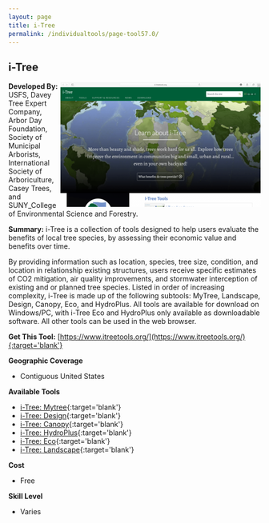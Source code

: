```yaml
---
layout: page
title: i-Tree
permalink: /individualtools/page-tool57.0/
---
```

## i-Tree

<img src="/images/scaled_250_400/TOOLID_57.0_ScreenCapture-1.png" style="max-height:250px;max-width:400;" align="right"/>

**Developed By:** USFS, Davey Tree Expert Company, Arbor Day Foundation, Society of Municipal Arborists, International Society of Arboriculture, Casey Trees, and SUNY_College of Environmental Science and Forestry.

**Summary:** i-Tree is a collection of tools designed to help users evaluate the benefits of local tree species, by assessing their economic value and benefits over time. 

By providing information such as location, species, tree size, condition, and location in relationship existing structures, users receive specific estimates of CO2 mitigation, air quality improvements, and stormwater interception of existing and or planned tree species. Listed in order of increasing complexity, i-Tree is made up of the following subtools: MyTree, Landscape, Design, Canopy, Eco, and HydroPlus. All tools are available for download on Windows/PC, with i-Tree Eco and HydroPlus only available as downloadable software. All other tools can be used in the web browser. 

**Get This Tool:** [https://www.itreetools.org/](https://www.itreetools.org/){:target='blank'}

**Geographic Coverage**

* Contiguous United States

**Available Tools**

*  [i-Tree: Mytree](/collection/page-tool57.1/){:target='blank'}
*  [i-Tree: Design](/collection/page-tool57.2/){:target='blank'}
*  [i-Tree: Canopy](/collection/page-tool57.3/){:target='blank'}
*  [i-Tree: HydroPlus](/collection/page-tool57.4/){:target='blank'}
*  [i-Tree:  Eco](/collection/page-tool57.5/){:target='blank'}
*  [i-Tree: Landscape](/collection/page-tool57.6/){:target='blank'}

**Cost**

* Free

**Skill Level**

* Varies
